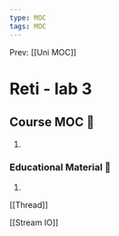 ```yaml
---
type: MOC 
tags: MOC 
---
```


Prev: [[Uni MOC]]

# Reti - lab 3

## Course MOC  📒
1. 



### Educational Material 🧱
1. 


[[Thread]]

[[Stream IO]]
